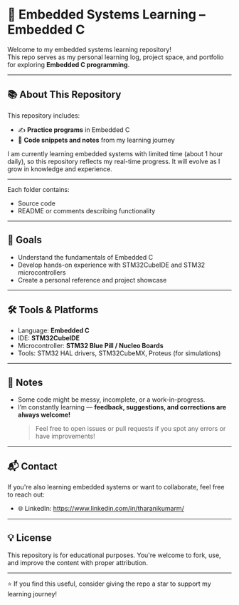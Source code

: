 # 🚀 Embedded Systems Learning – Embedded C

Welcome to my embedded systems learning repository!  
This repo serves as my personal learning log, project space, and portfolio for exploring **Embedded C programming**.

---

## 📚 About This Repository

This repository includes:

- ✍️ **Practice programs** in Embedded C      
- 🧠 **Code snippets and notes** from my learning journey  

I am currently learning embedded systems with limited time (about 1 hour daily), so this repository reflects my real-time progress. It will evolve as I grow in knowledge and experience.

---




Each folder contains:
- Source code
- README or comments describing functionality

---

## 🎯 Goals

- Understand the fundamentals of Embedded C
- Develop hands-on experience with STM32CubeIDE and STM32 microcontrollers
- Create a personal reference and project showcase

---

## 🛠 Tools & Platforms

- Language: **Embedded C**
- IDE: **STM32CubeIDE**
- Microcontroller: **STM32 Blue Pill / Nucleo Boards**
- Tools: STM32 HAL drivers, STM32CubeMX, Proteus (for simulations)

---

## 🧩 Notes

- Some code might be messy, incomplete, or a work-in-progress.  
- I’m constantly learning — **feedback, suggestions, and corrections are always welcome!**  
  > Feel free to open issues or pull requests if you spot any errors or have improvements!

---

## 📬 Contact

If you're also learning embedded systems or want to collaborate, feel free to reach out:

- 🌐 LinkedIn: https://www.linkedin.com/in/tharanikumarm/

---

## 💡 License

This repository is for educational purposes. You're welcome to fork, use, and improve the content with proper attribution.

---

⭐ If you find this useful, consider giving the repo a star to support my learning journey!
